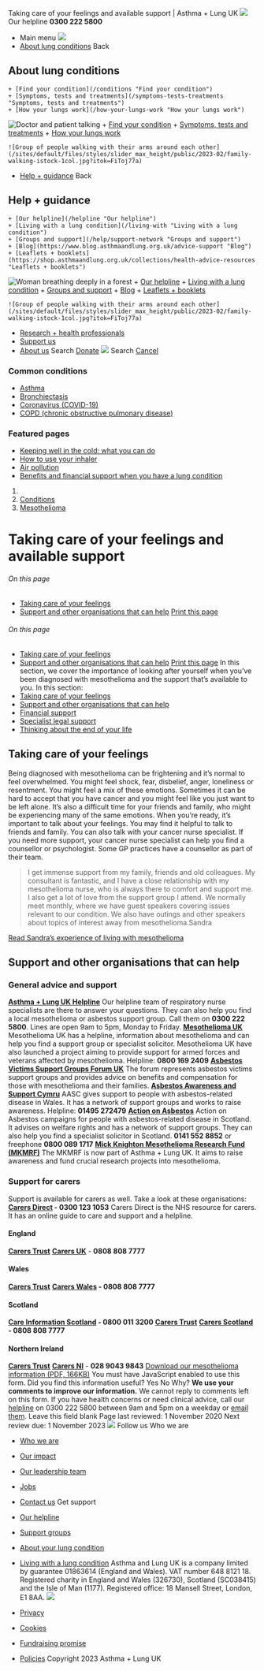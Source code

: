 
Taking care of your feelings and available support | Asthma + Lung UK
 [![](/themes/custom/asthma-lung-uk/images/aluk-logo.png)](/ "Homepage")
 Our helpline **0300 222 5800**
* Main menu
![](/wingsuit/asthma-lung-uk/images/aluk-logo.png)
* [About lung conditions](#about "About lung conditions")
 Back
 
## About lung conditions
	+ [Find your condition](/conditions "Find your condition")
	+ [Symptoms, tests and treatments](/symptoms-tests-treatments "Symptoms, tests and treatments")
	+ [How your lungs work](/how-your-lungs-work "How your lungs work")
![Doctor and patient talking](/sites/default/files/styles/slider_max_height/public/2023-02/119589.jpg?itok=IfMKqhqJ)
	+ [Find your condition](/conditions)
	+ [Symptoms, tests and treatments](/symptoms-tests-treatments)
	+ [How your lungs work](/how-your-lungs-work)
	
	
	![Group of people walking with their arms around each other](/sites/default/files/styles/slider_max_height/public/2023-02/family-walking-istock-1col.jpg?itok=FiToj77a)
* [Help + guidance](#get-support "Help + guidance")
 Back
 
## Help + guidance
	+ [Our helpline](/helpline "Our helpline")
	+ [Living with a lung condition](/living-with "Living with a lung condition")
	+ [Groups and support](/help/support-network "Groups and support")
	+ [Blog](https://www.blog.asthmaandlung.org.uk/advice-support "Blog")
	+ [Leaflets + booklets](https://shop.asthmaandlung.org.uk/collections/health-advice-resources "Leaflets + booklets")
![Woman breathing deeply in a forest](/sites/default/files/styles/slider_max_height/public/2023-02/A%2BLUK%20Generic73.jpg?itok=IY-jWei3)
	+ [Our helpline](/helpline)
	+ [Living with a lung condition](/living-with)
	+ [Groups and support](/help/support-network)
	+ [Blog](https://www.blog.asthmaandlung.org.uk/advice-support)
	+ [Leaflets + booklets](https://shop.asthmaandlung.org.uk/collections/health-advice-resources "Leaflets and booklets about lung conditions")
	
	
	![Group of people walking with their arms around each other](/sites/default/files/styles/slider_max_height/public/2023-02/family-walking-istock-1col.jpg?itok=FiToj77a)
* [Research + health professionals](/research-health-professionals "Research + health professionals")
* [Support us](/support-us "Support us")
* [About us](/about-us "About us")
Search
[Donate](https://action.asthmaandlung.org.uk/page/99720/donate/1?ea_tracking_id=General_WebsiteALUK_Header_Regular "Donate") 
 [![](/themes/custom/asthma-lung-uk/images/aluk-logo.png)](/ "Homepage")
Search
[Cancel](#)
### Common conditions
* [Asthma](/conditions/asthma)
* [Bronchiectasis](/conditions/bronchiectasis)
* [Coronavirus (COVID-19)](/conditions/coronavirus)
* [COPD (chronic obstructive pulmonary disease)](/conditions/copd-chronic-obstructive-pulmonary-disease)
### Featured pages
* [Keeping well in the cold: what you can do](/living-with/cold-weather)
* [How to use your inhaler](/living-with/inhaler-videos)
* [Air pollution](/living-with/air-pollution)
* [Benefits and financial support when you have a lung condition](/living-with/benefits)
1. 
3. [Conditions](/conditions)
5. [Mesothelioma](/conditions/mesothelioma)
# Taking care of your feelings and available support
###### On this page
* [Taking care of your feelings](#feelings)
* [Support and other organisations that can help](#support)
[Print this page](javascript:window.print();) 
###### On this page
* [Taking care of your feelings](#feelings)
* [Support and other organisations that can help](#support)
[Print this page](javascript:window.print();) 
In this section, we cover the importance of looking after yourself when you’ve been diagnosed with mesothelioma and the support that’s available to you.
In this section:
* [Taking care of your feelings](#feelings)
* [Support and other organisations that can help](#support)
* [Financial support](https://www.blf.org.uk/support-for-you/mesothelioma/support/compensation-and-benefits)
* [Specialist legal support](https://www.blf.org.uk/support-for-you/mesothelioma/support/specialist-legal-support)
* [Thinking about the end of your life](https://www.blf.org.uk/support-for-you/mesothelioma/support/end-of-life)
## Taking care of your feelings
Being diagnosed with mesothelioma can be frightening and it’s normal to feel overwhelmed. You might feel shock, fear, disbelief, anger, loneliness or resentment. You might feel a mix of these emotions. Sometimes it can be hard to accept that you have cancer and you might feel like you just want to be left alone.
It’s also a difficult time for your friends and family, who might be experiencing many of the same emotions.
When you’re ready, it’s important to talk about your feelings. You may find it helpful to talk to friends and family. You can also talk with your cancer nurse specialist. If you need more support, your cancer nurse specialist can help you find a counsellor or psychologist. Some GP practices have a counsellor as part of their team. 
> I get immense support from my family, friends and old colleagues. My consultant is fantastic, and I have a close relationship with my mesothelioma nurse, who is always there to comfort and support me. I also get a lot of love from the support group I attend. We normally meet monthly, where we have guest speakers covering issues relevant to our condition. We also have outings and other speakers about topics of interest away from mesothelioma.Sandra
> 
> 
> 
[Read Sandra’s experience of living with mesothelioma](https://www.blf.org.uk/your-stories/im-focusing-on-living-my-life)
## Support and other organisations that can help
### General advice and support
[**Asthma + Lung UK Helpline**](https://www.blf.org.uk/support-for-you/helpline)
Our helpline team of respiratory nurse specialists are there to answer your questions. They can also help you find a local mesothelioma or asbestos support group. Call them on **0300 222 5800**. Lines are open 9am to 5pm, Monday to Friday.
[**Mesothelioma UK**](https://www.mesothelioma.uk.com/)
Mesothelioma UK has a helpline, information about mesothelioma and can help you find a support group or specialist solicitor. Mesothelioma UK have also launched a project aiming to provide support for armed forces and veterans affected by mesothelioma.
Helpline: **0800 169 2409**
[**Asbestos Victims Support Groups Forum UK**](https://asbestosforum.org.uk/)
The forum represents asbestos victims support groups and provides advice on benefits and compensation for those with mesothelioma and their families.
[**Asbestos Awareness and Support Cymru**](https://a-a-s-c.org.uk/)
AASC gives support to people with asbestos-related disease in Wales. It has a network of support groups and works to raise awareness.
Helpline: **01495 272479**
[**Action on Asbestos**](https://www.clydesideactiononasbestos.org.uk/)
Action on Asbestos campaigns for people with asbestos-related disease in Scotland. It advises on welfare rights and has a network of support groups. They can also help you find a specialist solicitor in Scotland.
**0141 552 8852** or freephone **0800 089 1717**
[**Mick Knighton Mesothelioma Research Fund (MKMRF)**](https://www.blf.org.uk/support-for-you/mesothelioma/mkmrf)
The MKMRF is now part of Asthma + Lung UK. It aims to raise awareness and fund crucial research projects into mesothelioma.
### Support for carers
Support is available for carers as well. Take a look at these organisations:
**[Carers Direct](http://www.nhs.uk/carersdirect) - 0300 123 1053**
Carers Direct is the NHS resource for carers. It has an online guide to care and support and a helpline.
#### England
**[Carers Trust](http://www.carers.org)** 
**[Carers UK](http://www.carersuk.org)** - **0808 808 7777**
#### Wales
[**Carers Trust**](http://www.carers.org/country/carers-trust-wales-cymru  )
**[Carers Wales](http://www.carersuk.org/wales ) - 0808 808 7777**
#### Scotland
**[Care Information Scotland](http://www.careinfoscotland.co.uk) - 0800 011 3200** 
**[Carers Trust](http://www.carers.org/country/carers-trust-scotland  )**
**[Carers Scotland](http://www.carersuk.org/scotland) - 0808 808 7777**
#### Northern Ireland
**[Carers Trust](http://www.carers.org/country/carers-trust-northern-ireland )**
**[Carers NI](http://www.carersuk.org/northernireland)** - **028 9043 9843**
[Download our mesothelioma information (PDF, 166KB)](https://www.blf.org.uk/sites/default/files/Mesothelioma%20V5%20downloadable%20PDF.pdf)
You must have JavaScript enabled to use this form.
Did you find this information useful?
Yes
No
Why?
**We use your comments to improve our information.** We cannot reply to comments left on this form. If you have health concerns or need clinical advice, call our [helpline](/helpline) on 0300 222 5800 between 9am and 5pm on a weekday or [email them](/helpline).
Leave this field blank
Page last reviewed: 
1 November 2020
Next review due: 
1 November 2023
 [![](/sites/default/files/2023-01/footer-logo%20%281%29.png)](/ "Homepage")
Follow us
 Who we are
 
* [Who we are](/about-us/who-we-are)
* [Our impact](/about-us/our-impact)
* [Our leadership team](/about-us/our-leadership-team)
* [Jobs](/work-us)
* [Contact us](/about-us/contact-us)
 Get support
 
* [Our helpline](/helpline)
* [Support groups](/help/support-network)
* [About your lung condition](/conditions)
* [Living with a lung condition](/living-with)
Asthma and Lung UK is a company limited by guarantee 01863614 (England and Wales). VAT number 648 8121 18.
Registered charity in England and Wales (326730), Scotland (SC038415) and the Isle of Man (1177). Registered office: 18 Mansell Street, London, E1 8AA.
[![](/sites/default/files/2023-01/reg-logo%20%281%29.png)](https://www.fundraisingregulator.org.uk)
![]()
![]()
* [Privacy](/privacy-policy)
* [Cookies](/cookies-how-we-use-them)
* [Fundraising promise](/fundraising-promise)
* [Policies](/about-us/policies)
 Copyright 2023 Asthma + Lung UK
 
